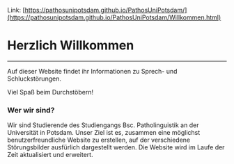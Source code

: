  Link: [https://pathosunipotsdam.github.io/PathosUniPotsdam/](https://pathosunipotsdam.github.io/PathosUniPotsdam/Willkommen.html)

# Herzlich Willkommen

----------------

Auf dieser Website findet ihr Informationen zu Sprech- und Schluckstörungen. 

Viel Spaß beim Durchstöbern!

### Wer wir sind?

Wir sind Studierende des Studiengangs Bsc. Patholinguistik an der Universität in Potsdam. Unser Ziel ist es, zusammen eine möglichst benutzerfreundliche Website zu erstellen, auf der verschiedene Störungsbilder ausfürlich dargestellt werden. 
Die Website wird im Laufe der Zeit aktualisiert und erweitert. 
